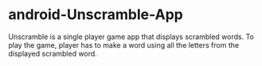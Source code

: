 # android-Unscramble-App
Unscramble is a single player game app that displays scrambled words. To play the game, player has to make a word using all the letters from the displayed scrambled word.
